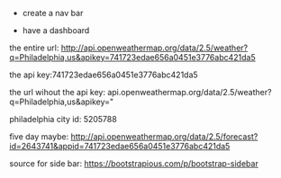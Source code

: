 * create a nav bar 
- have a dashboard 



the entire url: http://api.openweathermap.org/data/2.5/weather?q=Philadelphia,us&apikey=741723edae656a0451e3776abc421da5

the api key:741723edae656a0451e3776abc421da5


the url wihout the api key: api.openweathermap.org/data/2.5/weather?q=Philadelphia,us&apikey="

philadelphia city id: 5205788

five day maybe: http://api.openweathermap.org/data/2.5/forecast?id=2643741&appid=741723edae656a0451e3776abc421da5


source for side bar: https://bootstrapious.com/p/bootstrap-sidebar